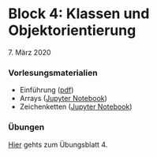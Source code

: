 # Block 4: Klassen und Objektorientierung

 7\. März 2020

### Vorlesungsmaterialien

* Einführung ([pdf](einfuehrung-woche4.pdf))
* Arrays ([Jupyter Notebook](https://nbviewer.jupyter.org/github/unibas-marcelluethi/gyminf-programmieren/blob/master/notebooks/Klassen.ipynb))
* Zeichenketten ([Jupyter Notebook](https://nbviewer.jupyter.org/github/unibas-marcelluethi/gyminf-programmieren/blob/master/notebooks/Objektorientierung.ipynb))


### Übungen
[Hier](uebungen4.md) gehts zum Übungsblatt 4.

